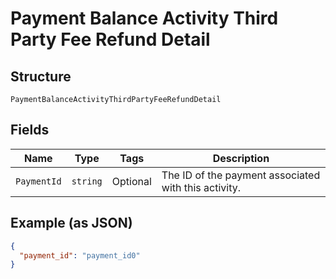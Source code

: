 
# Payment Balance Activity Third Party Fee Refund Detail

## Structure

`PaymentBalanceActivityThirdPartyFeeRefundDetail`

## Fields

| Name | Type | Tags | Description |
|  --- | --- | --- | --- |
| `PaymentId` | `string` | Optional | The ID of the payment associated with this activity. |

## Example (as JSON)

```json
{
  "payment_id": "payment_id0"
}
```

